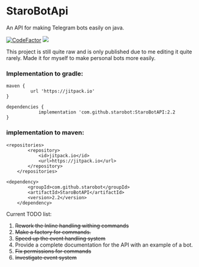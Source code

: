 # StaroBotApi
 An API for making Telegram bots easily on java.

[![CodeFactor](https://www.codefactor.io/repository/github/starobot/starobotapi/badge)](https://www.codefactor.io/repository/github/starobot/starobotapi)
[![](https://tokei.rs/b1/github/starobot/starobotapi)](https://github.com/starobot/starobotapi)

 This project is still quite raw and is only published due to me editing it quite rarely. Made it for myself to make personal bots more easily. 

 ### Implementation to gradle:
```
maven {
         url 'https://jitpack.io'
}

dependencies {
	        implementation 'com.github.starobot:StaroBotAPI:2.2
}
```
### implementation to maven:
```
<repositories>
		<repository>
		    <id>jitpack.io</id>
		    <url>https://jitpack.io</url>
		</repository>
	</repositories>

<dependency>
	    <groupId>com.github.starobot</groupId>
	    <artifactId>StaroBotAPI</artifactId>
	    <version>2.2</version>
	</dependency>
```

Current TODO list:
1. <del> Rework the Inline handling withing commands
2. <del> Make a factory for commands.
3. <del> Speed up the event handling system
4. Provide a complete documentation for the API with an example of a bot.
5. <del> Fix permissions for commands
6. <del> Investigate event system
